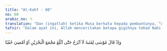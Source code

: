 ```yaml
---
title: "Al-Kahf - 60"
no: 60
arabic_no: ٦٠
translation: "Dan (ingatlah) ketika Musa berkata kepada pembantunya, “Aku tidak akan berhenti (berjalan) sebelum sampai ke pertemuan dua laut; atau aku akan berjalan (terus sampai) bertahun-tahun.”"
tafsir: "Dalam ayat ini, Allah menceritakan betapa gigihnya tekad Nabi Musa a.s. untuk sampai ke tempat bertemunya dua laut. Berapa tahun dan sampai kapan pun perjalanan itu harus ditempuh, tidak menjadi soal baginya, asal tempat itu ditemukan dan yang dicari didapatkan.\n\nPenyebab Nabi Musa a.s. begitu gigih untuk mencari tempat itu ialah beliau mendapat teguran dan perintah dari Allah, seperti yang diriwayatkan dalam hadis yang antara lain berbunyi sebagai berikut:\n\nBahwasanya Musa a.s. (pada suatu hari) berkhutbah di hadapan Bani Israil. Kemudian ada orang bertanya kepada beliau, \"Siapakah manusia yang paling alim.\" Beliau menjawab, \"Aku.\" Maka Allah menegurnya karena dia tidak mengembalikan ilmu itu kepada Allah Taala. Kemudian Allah mewahyukan kepadanya, \"Aku mempunyai seorang hamba di tempat pertemuan dua laut yang lebih alim daripadamu.\" (Riwayat al-Bukhari dari Ubay bin Ka'ab)\n\nDalam wahyu tersebut, Allah menyuruh Nabi Musa agar menemui orang itu dengan membawa seekor ikan dalam kampil (keranjang), dan dimana saja ikan itu lepas dan hilang di situlah orang itu ditemukan. Lalu Musa a.s. pergi menemui orang yang disebutkan itu, dan dalam hadis tidak diterangkan di mana tempatnya. Demikianlah kebulatan tekad yang dimiliki oleh seorang yang berhati dekat dengan Tuhannya. Dengan tangkas dan giat, dia melaksanakan seruan-Nya.\n\nKebanyakan ulama berpendapat bahwa yang dimaksud Musa dalam ayat ini adalah Nabi Musa bin Imran, nabi Bani Israil yang Allah turunkan kepadanya kitab Taurat yang berisi syariat. Nabi Musa adalah seorang nabi yang mempunyai berbagai mukjizat yang luar biasa. Alasan mereka antara lain ialah Musa yang disebut-sebut dalam Al-Qur'an ialah Musa yang menerima Kitab Taurat. Dengan demikian, Musa di sini pun tentu Musa yang menerima Taurat itu pula. Jika yang dimaksud dalam ayat ini adalah Musa yang lain, tentu ada penjelasannya.\n\nMenurut Nauf al-Bukali, yang dimaksud Musa di sini ialah Musa bin Misya bin Yusuf bin Yakub, yaitu seorang nabi yang diangkat sebelum Nabi Musa bin Imran. Alasan mereka antara lain:\n\n1. Tidak masuk akal kalau yang dimaksud dengan Musa di sini ialah Nabi Musa bin Imran. Sebab beliau adalah seorang nabi yang telah pernah berbicara langsung dengan Allah, menerima kitab Taurat dari-Nya, dan dapat mengalahkan musuhnya dengan mukjizat yang luar biasa. Bagaimana mungkin dapat diterima akal, seorang yang luar biasa seperti itu disuruh Allah pergi menemui orang lain dan masih harus berguru kepadanya.\n\n2. Musa bin Imran, nabi Bani Israil itu, setelah keluar dari Mesir dan pergi ke Gurun Pasir Sinai, tidak pernah meninggalkan tempat itu dan beliau wafat di sana.\n\nAlasan-alasan mereka ini dapat dibantah. Seseorang bagaimanapun tinggi ilmu pengetahuannya, tentu saja masih ada segi kelemahannya. Demikian pula halnya dengan Nabi Musa, tentu ada segi kekurangan dan kelemahannya. Pada segi inilah kelebihan Nabi Khidir dari Nabi Musa. Inilah yang harus dipelajari Nabi Musa darinya, yaitu hal-hal yang diceritakan Allah swt pada ayat-ayat berikut.\n\nKepergian Nabi Musa dari Semenanjung Sinai boleh jadi tidak diberi-tahukan kepada Bani Israil, sehingga mereka menyangka kepergiannya untuk bermunajat kepada Allah. Setelah kembali, Nabi Musa tidak menceritakan peristiwa pertemuannya dengan Khidir karena peristiwa itu boleh jadi belum dapat dipahami kaumnya. Oleh karena itu, dipesankan kepada pemuda yang ikut bersamanya agar merahasiakannya.\n\nPemuda yang menyertai Nabi Musa ini bernama Yusya bin Nun bin Afratim bin Yusuf a.s. Dia adalah pembantu dan muridnya. Yusya inilah yang memimpin Bani Israil memasuki Palestina ketika Nabi Musa telah meninggal dunia.\n\nDalam ayat ini, Allah telah memberikan contoh tentang kesopanan menurut ajaran Islam, yaitu untuk memanggil bujang atau pembantu rumah tangganya dengan sebutan fata (pemuda) bagi pembantu lelaki, dan fatat bagi pembantu perempuan. Nabi Muhammad saw pernah bersabda: \n\nJanganlah seseorang di antara kamu memanggil hambaku atau hamba perempuanku, tetapi hendaklah memanggil fataya atau fatati. (Riwayat al-Bukhari dan Muslim dari Abu Hurairah)\n\nMengenai orang yang hendak dijumpai oleh Nabi Musa a.s. adalah Balya bin Malkan. Kebanyakan para ahli tafsir menjulukinya dengan sebutan Khidir. Mereka juga berpendapat bahwa beliau seorang nabi dengan alasan firman Allah swt:\n\n¦yang telah Kami berikan rahmat kepadanya dari sisi Kami, dan yang telah Kami ajarkan ilmu kepadanya dari sisi Kami. Musa berkata kepadanya, \"Bolehkah aku mengikutimu agar engkau mengajarkan kepadaku (ilmu yang benar) yang telah diajarkan kepadamu (untuk menjadi) petunjuk?\" (al-Kahf/18: 65-66)\n\nYang dimaksud dengan rahmat dalam ayat ini ialah wahyu kenabian. Sebab sambungan (akhir) ayat ini menyebutkan rahmat itu langsung diajarkan dari sisi Allah tanpa perantara dan yang berhak menerima seperti itu hanyalah para nabi. Lagi pula dalam ayat berikutnya disebutkan supaya (Nabi) Khidir mengajarkan ilmu yang benar kepada Nabi Musa. Tidak ada nabi yang belajar kepada bukan nabi. Bahkan pada ayat 82 juga disebutkan:\n\nApa yang kuperbuat bukan menurut kemauanku sendiri. (al-Kahf/18: 82) \n\nMaksud ayat di atas adalah setelah Nabi Musa dan Yusya mengikutinya, Nabi Khidir melakukan yang aneh-aneh dan tidak masuk akal. Tetapi waktu Nabi Musa bertanya kepadanya, demikianlah jawabannya. Ini berarti bahwa tindakan Nabi Khidir itu berdasarkan wahyu dari Allah, dan ini adalah satu bukti yang kuat bagi kenabiannya.\n\nDari uraian-uraian di atas dapat diambil kesimpulan dan pelajaran bahwa rendah hati itu mempunyai nilai yang jauh lebih baik daripada sombong."
---
```


وَاِذْ قَالَ مُوْسٰى لِفَتٰىهُ لَآ اَبْرَحُ حَتّٰٓى  اَبْلُغَ مَجْمَعَ الْبَحْرَيْنِ اَوْ اَمْضِيَ حُقُبًا
